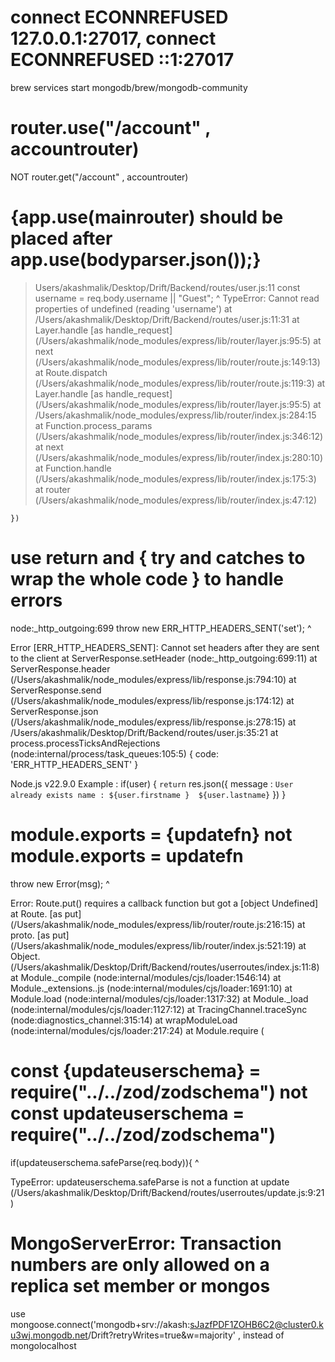 # connect ECONNREFUSED 127.0.0.1:27017, connect ECONNREFUSED ::1:27017
brew services start mongodb/brew/mongodb-community

# router.use("/account" , accountrouter)
NOT router.get("/account" , accountrouter)

# {app.use(mainrouter)  should be placed after  app.use(bodyparser.json());}
> Users/akashmalik/Desktop/Drift/Backend/routes/user.js:11
    const username = req.body.username || "Guest";
                              ^
TypeError: Cannot read properties of undefined (reading 'username')
    at /Users/akashmalik/Desktop/Drift/Backend/routes/user.js:11:31
    at Layer.handle [as handle_request] (/Users/akashmalik/node_modules/express/lib/router/layer.js:95:5)
    at next (/Users/akashmalik/node_modules/express/lib/router/route.js:149:13)
    at Route.dispatch (/Users/akashmalik/node_modules/express/lib/router/route.js:119:3)
    at Layer.handle [as handle_request] (/Users/akashmalik/node_modules/express/lib/router/layer.js:95:5)
    at /Users/akashmalik/node_modules/express/lib/router/index.js:284:15
    at Function.process_params (/Users/akashmalik/node_modules/express/lib/router/index.js:346:12)
    at next (/Users/akashmalik/node_modules/express/lib/router/index.js:280:10)
    at Function.handle (/Users/akashmalik/node_modules/express/lib/router/index.js:175:3)
    at router (/Users/akashmalik/node_modules/express/lib/router/index.js:47:12)

    })
# use return and { try and catches to wrap the whole code } to handle errors
node:_http_outgoing:699
    throw new ERR_HTTP_HEADERS_SENT('set');
          ^

Error [ERR_HTTP_HEADERS_SENT]: Cannot set headers after they are sent to the client
    at ServerResponse.setHeader (node:_http_outgoing:699:11)
    at ServerResponse.header (/Users/akashmalik/node_modules/express/lib/response.js:794:10)
    at ServerResponse.send (/Users/akashmalik/node_modules/express/lib/response.js:174:12)
    at ServerResponse.json (/Users/akashmalik/node_modules/express/lib/response.js:278:15)
    at /Users/akashmalik/Desktop/Drift/Backend/routes/user.js:35:21
    at process.processTicksAndRejections (node:internal/process/task_queues:105:5) {
  code: 'ERR_HTTP_HEADERS_SENT'
}

Node.js v22.9.0
Example : 
if(user) {
  `return`  res.json({
        message : `User already exists name : ${user.firstname }  ${user.lastname}`
    }) }

# module.exports = {updatefn} not module.exports = updatefn
throw new Error(msg);
        ^

Error: Route.put() requires a callback function but got a [object Undefined]
    at Route.<computed> [as put] (/Users/akashmalik/node_modules/express/lib/router/route.js:216:15)
    at proto.<computed> [as put] (/Users/akashmalik/node_modules/express/lib/router/index.js:521:19)
    at Object.<anonymous> (/Users/akashmalik/Desktop/Drift/Backend/routes/userroutes/index.js:11:8)
    at Module._compile (node:internal/modules/cjs/loader:1546:14)
    at Module._extensions..js (node:internal/modules/cjs/loader:1691:10)
    at Module.load (node:internal/modules/cjs/loader:1317:32)
    at Module._load (node:internal/modules/cjs/loader:1127:12)
    at TracingChannel.traceSync (node:diagnostics_channel:315:14)
    at wrapModuleLoad (node:internal/modules/cjs/loader:217:24)
    at Module.require (

# const {updateuserschema} = require("../../zod/zodschema") not const updateuserschema = require("../../zod/zodschema")
 
if(updateuserschema.safeParse(req.body)){
                    ^

TypeError: updateuserschema.safeParse is not a function
    at update (/Users/akashmalik/Desktop/Drift/Backend/routes/userroutes/update.js:9:21)

# MongoServerError: Transaction numbers are only allowed on a replica set member or mongos
use mongoose.connect('mongodb+srv://akash:sJazfPDF1ZOHB6C2@cluster0.ku3wj.mongodb.net/Drift?retryWrites=true&w=majority' ,
instead of mongolocalhost